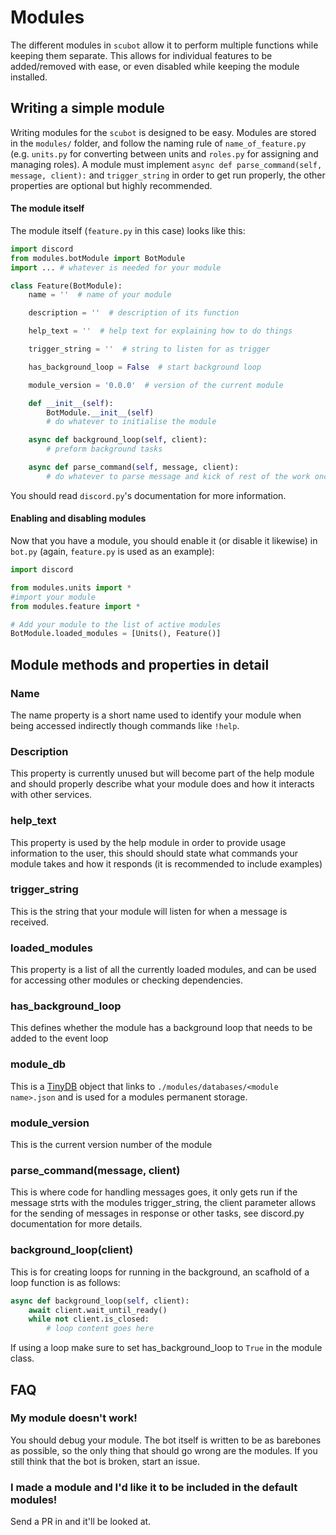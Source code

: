 # Modules
The different modules in `scubot` allow it to perform multiple functions while keeping them separate. This allows for individual features to be added/removed with ease, or even disabled while keeping the module installed.

## Writing a simple module
Writing modules for the `scubot` is designed to be easy. Modules are stored in the `modules/` folder, and follow the naming rule of `name_of_feature.py` (e.g. `units.py` for converting between units and `roles.py` for assigning and managing roles). A module must implement `async def parse_command(self, message, client):` and `trigger_string` in order to get run properly, the other properties are optional but highly recommended.
#### The module itself
The module itself (`feature.py` in this case) looks like this:
```Python
import discord
from modules.botModule import BotModule
import ... # whatever is needed for your module

class Feature(BotModule):
    name = ''  # name of your module

    description = ''  # description of its function

    help_text = ''  # help text for explaining how to do things

    trigger_string = ''  # string to listen for as trigger

    has_background_loop = False  # start background loop

    module_version = '0.0.0'  # version of the current module

    def __init__(self):
        BotModule.__init__(self)
        # do whatever to initialise the module

    async def background_loop(self, client):
        # preform background tasks

    async def parse_command(self, message, client):
        # do whatever to parse message and kick of rest of the work once the module is triggered

```
You should read `discord.py`'s documentation for more information.

#### Enabling and disabling modules
Now that you have a module, you should enable it (or disable it likewise) in `bot.py` (again, `feature.py` is used as an example):
```Python
import discord

from modules.units import *
#import your module
from modules.feature import *

# Add your module to the list of active modules
BotModule.loaded_modules = [Units(), Feature()]

```

## Module methods and properties in detail
### Name
The name property is a short name used to identify your module when being accessed indirectly though commands like `!help`.
### Description
This property is currently unused but will become part of the help module and should properly describe what your module does and how it interacts with other services.
### help\_text
This property is used by the help module in order to provide usage information to the user, this should should state what commands your module takes and how it responds (it is recommended to include examples)
### trigger\_string
This is the string that your module will listen for when a message is received.
### loaded\_modules
This property is a list of all the currently loaded modules, and can be used for accessing other modules or checking dependencies.
### has\_background\_loop
This defines whether the module has a background loop that needs to be added to the event loop
### module\_db
This is a [TinyDB](https://pypi.python.org/pypi/tinydb) object that links to `./modules/databases/<module name>.json` and is used for a modules permanent storage.
### module\_version
This is the current version number of the module
### parse\_command(message, client)
This is where code for handling messages goes, it only gets run if the message strts with the modules trigger\_string, the client parameter allows for the sending of messages in response or other tasks, see discord.py documentation for more details.
### background\_loop(client)
This is for creating loops for running in the background, an scafhold of a loop function is as follows:
``` Python
async def background_loop(self, client):
    await client.wait_until_ready()
    while not client.is_closed:
        # loop content goes here
```
If using a loop make sure to set has\_background\_loop to `True` in the module class.

## FAQ
### My module doesn't work!
You should debug your module. The bot itself is written to be as barebones as possible, so the only thing that should go wrong are the modules. If you still think that the bot is broken, start an issue.
### I made a module and I'd like it to be included in the default modules!
Send a PR in and it'll be looked at.
